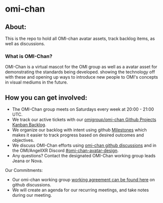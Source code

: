 # omi-chan
## About: 
This is the repo to hold all OMI-chan avatar assets, track backlog items, as well as discussions. 

### What is OMI-Chan? 
OMI-Chan is a virtual mascot for the OMI group as well as a avatar asset for demonstrating the standards being developed. showing the technology off with these and opening up ways to introduce new people to OMI's concepts in visual mediums in the future.

## How you can get involved: 
- The OMI-Chan group meets on Saturdays every week at 20:00 - 21:00 UTC.
- We track our active tickets with our [omigroup/omi-chan Github Projects Kanban Backlog](https://github.com/omigroup/omi-chan/projects/1?add_cards_query=is%3Aopen).
- We organize our backlog with intent using github [Milestones](https://github.com/omigroup/omi-chan/milestones) which makes it easier to track progress based on desired outcomes and objectives.
- We discuss OMI-Chan efforts using [omi-chan github discussions](https://github.com/omigroup/omi-chan/discussions) and in the OMI/AngellXR Discord [#omi-chan-avatar-design](https://discord.gg/bSN983Dw).
- Any questions? Contact the designated OMI-Chan working group leads Jeana or Nova.

Our Commitments: 
- Our omi-chan working group [working agreement can be found here](https://github.com/omigroup/omi-chan/discussions/4) on github discussions.
- We will create an agenda for our recurring meetings, and take notes during our meeting. 
